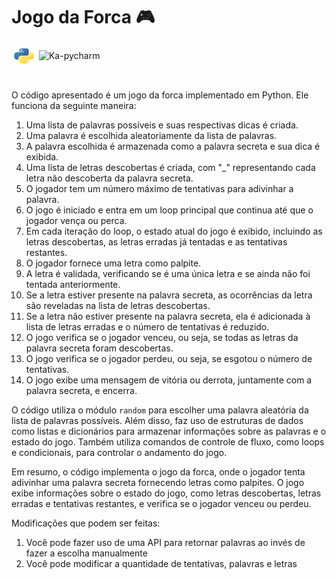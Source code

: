 # Jogo da Forca 🎮

<img align="center" alt="Ka-Python" height="30" width="40" src="https://raw.githubusercontent.com/devicons/devicon/master/icons/python/python-original.svg"> <img align="center" alt="Ka-pycharm" height="30" width="120" src="https://img.shields.io/badge/PyCharm-000000.svg?&style=for-the-badge&logo=PyCharm&logoColor=white">

#
O código apresentado é um jogo da forca implementado em Python. Ele funciona da seguinte maneira:

1. Uma lista de palavras possíveis e suas respectivas dicas é criada.
2. Uma palavra é escolhida aleatoriamente da lista de palavras.
3. A palavra escolhida é armazenada como a palavra secreta e sua dica é exibida.
4. Uma lista de letras descobertas é criada, com "_" representando cada letra não descoberta da palavra secreta.
5. O jogador tem um número máximo de tentativas para adivinhar a palavra.
6. O jogo é iniciado e entra em um loop principal que continua até que o jogador vença ou perca.
7. Em cada iteração do loop, o estado atual do jogo é exibido, incluindo as letras descobertas, as letras erradas já tentadas e as tentativas restantes.
8. O jogador fornece uma letra como palpite.
9. A letra é validada, verificando se é uma única letra e se ainda não foi tentada anteriormente.
10. Se a letra estiver presente na palavra secreta, as ocorrências da letra são reveladas na lista de letras descobertas.
11. Se a letra não estiver presente na palavra secreta, ela é adicionada à lista de letras erradas e o número de tentativas é reduzido.
12. O jogo verifica se o jogador venceu, ou seja, se todas as letras da palavra secreta foram descobertas.
13. O jogo verifica se o jogador perdeu, ou seja, se esgotou o número de tentativas.
14. O jogo exibe uma mensagem de vitória ou derrota, juntamente com a palavra secreta, e encerra.

O código utiliza o módulo `random` para escolher uma palavra aleatória da lista de palavras possíveis. Além disso, faz uso de estruturas de dados como listas e dicionários para armazenar informações sobre as palavras e o estado do jogo. Também utiliza comandos de controle de fluxo, como loops e condicionais, para controlar o andamento do jogo.

Em resumo, o código implementa o jogo da forca, onde o jogador tenta adivinhar uma palavra secreta fornecendo letras como palpites. O jogo exibe informações sobre o estado do jogo, como letras descobertas, letras erradas e tentativas restantes, e verifica se o jogador venceu ou perdeu.

Modificações que podem ser feitas:
1. Você pode fazer uso de uma API para retornar palavras ao invés de fazer a escolha manualmente
2. Você pode modificar a quantidade de tentativas, palavras e letras
   
